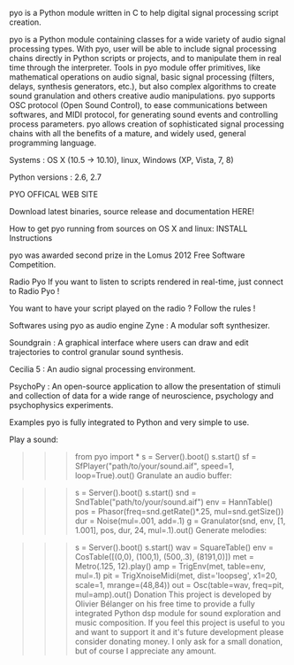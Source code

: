 pyo is a Python module written in C to help digital signal processing script creation.

pyo is a Python module containing classes for a wide variety of audio signal processing types. With pyo, user will be able to include signal processing chains directly in Python scripts or projects, and to manipulate them in real time through the interpreter. Tools in pyo module offer primitives, like mathematical operations on audio signal, basic signal processing (filters, delays, synthesis generators, etc.), but also complex algorithms to create sound granulation and others creative audio manipulations. pyo supports OSC protocol (Open Sound Control), to ease communications between softwares, and MIDI protocol, for generating sound events and controlling process parameters. pyo allows creation of sophisticated signal processing chains with all the benefits of a mature, and widely used, general programming language.

Systems : OS X (10.5 -> 10.10), linux, Windows (XP, Vista, 7, 8)

Python versions : 2.6, 2.7

PYO OFFICAL WEB SITE

Download latest binaries, source release and documentation HERE!

How to get pyo running from sources on OS X and linux: INSTALL Instructions

pyo was awarded second prize in the Lomus 2012 Free Software Competition.

Radio Pyo
If you want to listen to scripts rendered in real-time, just connect to Radio Pyo !

You want to have your script played on the radio ? Follow the rules !

Softwares using pyo as audio engine
Zyne : A modular soft synthesizer.

Soundgrain : A graphical interface where users can draw and edit trajectories to control granular sound synthesis.

Cecilia 5 : An audio signal processing environment.

PsychoPy : An open-source application to allow the presentation of stimuli and collection of data for a wide range of neuroscience, psychology and psychophysics experiments.

Examples
pyo is fully integrated to Python and very simple to use.

Play a sound:

>>> from pyo import *
>>> s = Server().boot()
>>> s.start()
>>> sf = SfPlayer("path/to/your/sound.aif", speed=1, loop=True).out()
Granulate an audio buffer:

>>> s = Server().boot()
>>> s.start()
>>> snd = SndTable("path/to/your/sound.aif")
>>> env = HannTable()
>>> pos = Phasor(freq=snd.getRate()*.25, mul=snd.getSize())
>>> dur = Noise(mul=.001, add=.1)
>>> g = Granulator(snd, env, [1, 1.001], pos, dur, 24, mul=.1).out()
Generate melodies:

>>> s = Server().boot()
>>> s.start()
>>> wav = SquareTable()
>>> env = CosTable([(0,0), (100,1), (500,.3), (8191,0)])
>>> met = Metro(.125, 12).play()
>>> amp = TrigEnv(met, table=env, mul=.1)
>>> pit = TrigXnoiseMidi(met, dist='loopseg', x1=20, scale=1, mrange=(48,84))
>>> out = Osc(table=wav, freq=pit, mul=amp).out()
Donation
This project is developed by Olivier Bélanger on his free time to provide a fully integrated Python dsp module for sound exploration and music composition. If you feel this project is useful to you and want to support it and it's future development please consider donating money. I only ask for a small donation, but of course I appreciate any amount.
